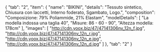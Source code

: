 {
	"tab": "2",
	"item": {
		"name": "BIKINI",
		"details": "Tessuto sintetico, Chiusura con laccetti, Interno foderato, Sgambato, Logo.",
		"composition": "Composizione: 79% Poliammide, 21% Elastam",
		"modelDetails": [
			"La modella indossa una taglia 40",
			"Misure: 86 - 60 - 90",
			"Altezza modella: 178cm"
		],
		"images": [
			"http://cdn.yoox.biz/47/47141306nv_12n_f.jpg",
			"http://cdn.yoox.biz/47/47141306nv_12n_r.jpg",
			"http://cdn.yoox.biz/47/47141306nv_12n_e.jpg",
			"http://cdn.yoox.biz/47/47141306nv_12n_d.jpg"
		]
	},
	"tab": "2"
}
